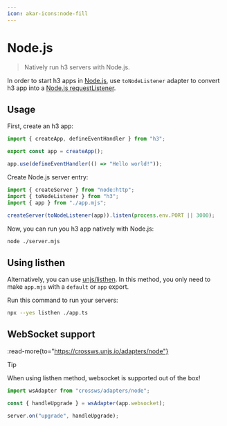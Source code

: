 ```yaml
---
icon: akar-icons:node-fill
---
```


# Node.js

> Natively run h3 servers with Node.js.

In order to start h3 apps in [Node.js](https://nodejs.org/), use `toNodeListener` adapter to convert h3 app into a [Node.js requestListener](https://nodejs.org/docs/latest/api/http.html#httpcreateserveroptions-requestlistener).

## Usage

First, create an h3 app:

```js [app.mjs]
import { createApp, defineEventHandler } from "h3";

export const app = createApp();

app.use(defineEventHandler(() => "Hello world!"));
```

Create Node.js server entry:

```js [server.mjs]
import { createServer } from "node:http";
import { toNodeListener } from "h3";
import { app } from "./app.mjs";

createServer(toNodeListener(app)).listen(process.env.PORT || 3000);
```

Now, you can run you h3 app natively with Node.js:

```bash [terminal]
node ./server.mjs
```

## Using listhen

Alternatively, you can use [unjs/listhen](https://listhen.unjs.io). In this method, you only need to make `app.mjs` with a `default` or `app` export.

Run this command to run your servers:

```sh
npx --yes listhen ./app.ts
```

## WebSocket support

:read-more{to="https://crossws.unjs.io/adapters/node"}

> [!TIP]
> When using listhen method, websocket is supported out of the box!

```ts
import wsAdapter from "crossws/adapters/node";

const { handleUpgrade } = wsAdapter(app.websocket);

server.on("upgrade", handleUpgrade);
```
